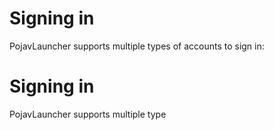 # Signing in
PojavLauncher supports multiple types of accounts to sign in:  

# Signing in
PojavLauncher supports multiple type
